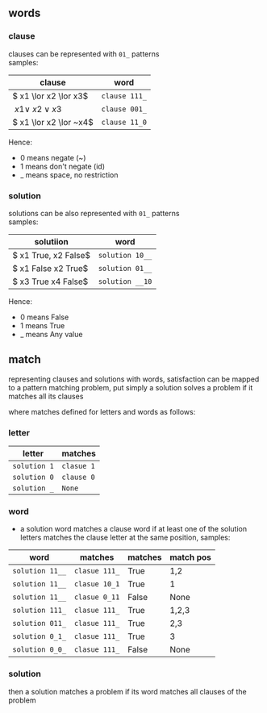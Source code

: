 ## words

### clause

clauses can be represented with `01_` patterns  
samples:

| clause                  | word          |
|-------------------------|---------------|
| $ x1 \lor  x2 \lor x3$  | `clause 111_` |
| $~x1 \lor ~x2 \lor x3$  | `clause 001_` |
| $ x1 \lor  x2 \lor ~x4$ | `clause 11_0` |

Hence:

- 0 means negate (~)
- 1 means don't negate (id)
- _ means space, no restriction

### solution

solutions can be also represented with `01_` patterns  
samples:

| solutiion            | word            |
|----------------------|-----------------|
| $ x1 True, x2 False$ | `solution 10__` |
| $ x1 False x2 True$  | `solution 01__` |
| $ x3 True  x4 False$ | `solution __10` |

Hence:

- 0 means False
- 1 means True
- _ means Any value 

## match

representing clauses and solutions with words, satisfaction can be mapped to a pattern matching problem,
put simply a solution solves a problem if it matches all its clauses

where matches defined for letters and words as follows:

### letter

| letter       | matches    |
|--------------|------------|
| `solution 1` | `clasue 1` |
| `solution 0` | `clause 0` |
| `solution _` | `None`     |

### word

- a solution word matches a clause word if at least one of the solution letters matches the clause 
  letter at the same position, samples:
  
| word            | matches       | matches | match pos |
|-----------------|---------------| --------|-----------|
| `solution 11__` | `clasue 111_` | True    | 1,2       |
| `solution 11__` | `clasue 10_1` | True    | 1         |
| `solution 11__` | `clasue 0_11` | False   | None      |
| `solution 111_` | `clasue 111_` | True    | 1,2,3     |
| `solution 011_` | `clasue 111_` | True    | 2,3       |
| `solution 0_1_` | `clasue 111_` | True    | 3         |
| `solution 0_0_` | `clasue 111_` | False   | None      |
  
### solution

then a solution matches a problem if its word matches all clauses of the problem
